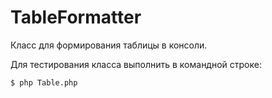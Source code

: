 # TableFormatter
Класс для формирования таблицы в консоли. 

Для тестирования класса выполнить в командной строке:
```
$ php Table.php
```
